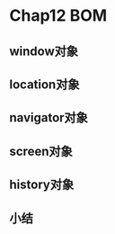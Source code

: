 # Chap12 BOM

## window对象



## location对象



## navigator对象



## screen对象



## history对象



## 小结





